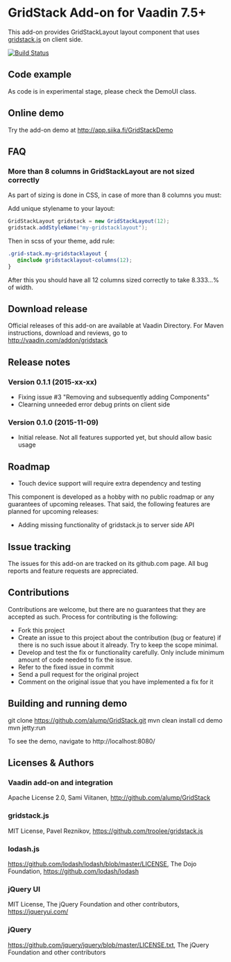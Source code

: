 # GridStack Add-on for Vaadin 7.5+

This add-on provides GridStackLayout layout component that uses [gridstack.js](https://github.com/troolee/gridstack.js) on client side.

[![Build Status](http://siika.fi:8888/jenkins/job/GridStack%20(Vaadin)/badge/icon)](http://siika.fi:8888/jenkins/job/GridStack%20(Vaadin)/)

## Code example

As code is in experimental stage, please check the DemoUI class.

## Online demo

Try the add-on demo at http://app.siika.fi/GridStackDemo

## FAQ

### More than 8 columns in GridStackLayout are not sized correctly
As part of sizing is done in CSS, in case of more than 8 columns you must:

Add unique stylename to your layout:

```java
GridStackLayout gridstack = new GridStackLayout(12);
gridstack.addStyleName("my-gridstacklayout");
```

Then in scss of your theme, add rule:

```scss
.grid-stack.my-gridstacklayout {
   @include gridstacklayout-columns(12);
}
```

After this you should have all 12 columns sized correctly to take 8.333...% of width.

## Download release

Official releases of this add-on are available at Vaadin Directory. For Maven instructions, download and reviews, go to http://vaadin.com/addon/gridstack

## Release notes

### Version 0.1.1 (2015-xx-xx)
- Fixing issue #3 "Removing and subsequently adding Components"
- Clearning unneeded error debug prints on client side

### Version 0.1.0 (2015-11-09)
- Initial release. Not all features supported yet, but should allow basic usage

## Roadmap
- Touch device support will require extra dependency and testing

This component is developed as a hobby with no public roadmap or any guarantees of upcoming releases. That said, the following features are planned for upcoming releases:
- Adding missing functionality of gridstack.js to server side API

## Issue tracking

The issues for this add-on are tracked on its github.com page. All bug reports and feature requests are appreciated. 

## Contributions

Contributions are welcome, but there are no guarantees that they are accepted as such. Process for contributing is the following:
- Fork this project
- Create an issue to this project about the contribution (bug or feature) if there is no such issue about it already. Try to keep the scope minimal.
- Develop and test the fix or functionality carefully. Only include minimum amount of code needed to fix the issue.
- Refer to the fixed issue in commit
- Send a pull request for the original project
- Comment on the original issue that you have implemented a fix for it

## Building and running demo

git clone https://github.com/alump/GridStack.git
mvn clean install
cd demo
mvn jetty:run

To see the demo, navigate to http://localhost:8080/

## Licenses & Authors

### Vaadin add-on and integration
Apache License 2.0, Sami Viitanen, http://github.com/alump/GridStack

### gridstack.js
MIT License, Pavel Reznikov, https://github.com/troolee/gridstack.js

### lodash.js
https://github.com/lodash/lodash/blob/master/LICENSE, The Dojo Foundation, https://github.com/lodash/lodash

### jQuery UI
MIT License, The jQuery Foundation and other contributors, https://jqueryui.com/

### jQuery
https://github.com/jquery/jquery/blob/master/LICENSE.txt, The jQuery Foundation and other contributors
